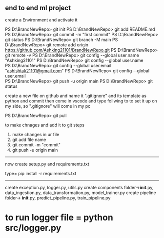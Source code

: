 ## end to end ml project

create a Environment and activate it 

PS D:\BrandNewRepo> git init
PS D:\BrandNewRepo> git add README.md
PS D:\BrandNewRepo> git commit -m "first commit"
PS D:\BrandNewRepo> git status
PS D:\BrandNewRepo> git branch -M main
PS D:\BrandNewRepo> git remote add origin https://github.com/Ashking21101/BrandNewRepo.git
PS D:\BrandNewRepo> git remote -v
PS D:\BrandNewRepo> git config --global user.name "Ashking21101"
PS D:\BrandNewRepo> git config --global user.name               
PS D:\BrandNewRepo> git config --global user.email "ashishtak21101@gmail.com"
PS D:\BrandNewRepo> git config --global user.email                           
PS D:\BrandNewRepo> git push -u origin main
PS D:\BrandNewRepo> git status


create a new file on github and name it ".gitignore" and its template as python and commit
then come in vscode and type follwing to to set it up on my side, so ".gitignore" will come in my pc

PS D:\BrandNewRepo> git pull


to make chnages and add it to git steps
1. make changes in ur file
2. git add file name
3. git commit -m "commit"
4. git push -u origin main

----------------------------------------------------------
now create setup.py and requirements.txt



type= pip install -r requirements.txt


----------------------------------------------------------


create exception.py, logger.py, utils.py
create components folder->__init__.py,  data_ingestion.py,  data_transformation.py,  model_trainer.py
create pipeline folder-> __init__.py, predict_pipeline.py,  train_pipeline.py

# to run logger file = python src/logger.py 